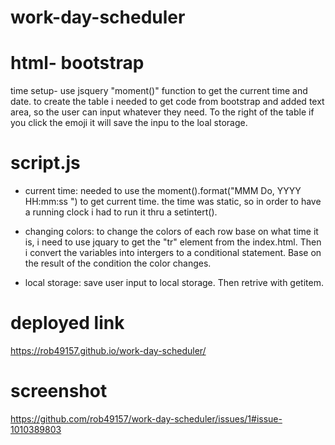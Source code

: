 # work-day-scheduler

# html- bootstrap
time setup- use jsquery "moment()" function to get the  current time and date.
to create the table i needed to get code from bootstrap and added text area, so the user can input whatever they need. To the right of the table if you click the emoji it will save the inpu to the loal storage. 

# script.js 
- current time: needed to use the moment().format("MMM Do, YYYY HH:mm:ss ") to get current time. the time was static, so in order to have a running clock i had to run it thru a setintert().

- changing colors: to change the colors of each row base on what time it is, i need to use jquary to get the "tr" element from the index.html. Then i convert the variables into intergers to a conditional statement. Base on the result of the condition the color changes.

- local storage: save user input to local storage. Then retrive with getitem.

# deployed link

https://rob49157.github.io/work-day-scheduler/


# screenshot 
https://github.com/rob49157/work-day-scheduler/issues/1#issue-1010389803 

